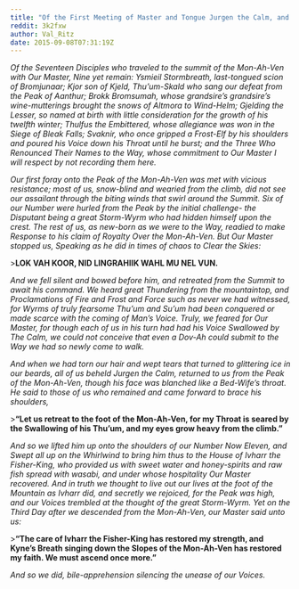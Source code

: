 ```yaml
---
title: "Of the First Meeting of Master and Tongue Jurgen the Calm, and the Storm-Wyrm of the Mon-Ah-Ven"
reddit: 3k2fxw
author: Val_Ritz
date: 2015-09-08T07:31:19Z
---
```


*Of the Seventeen Disciples who traveled to the summit of the Mon-Ah-Ven with Our Master, Nine yet remain: Ysmieil Stormbreath, last-tongued scion of Bromjunaar; Kjor son of Kjeld, Thu’um-Skald who sang our defeat from the Peak of Aanthur; Brokk Bromsumah, whose grandsire’s grandsire’s wine-mutterings brought the snows of Altmora to Wind-Helm; Gjelding the Lesser, so named at birth with little consideration for the growth of his twelfth winter; Thulfus the Embittered, whose allegiance was won in the Siege of Bleak Falls; Svaknir, who once gripped a Frost-Elf by his shoulders and poured his Voice down his Throat until he burst; and the Three Who Renounced Their Names to the Way, whose commitment to Our Master I will respect by not recording them here.*

*Our first foray onto the Peak of the Mon-Ah-Ven was met with vicious resistance; most of us, snow-blind and wearied from the climb, did not see our assailant through the biting winds that swirl around the Summit. Six of our Number were hurled from the Peak by the initial challenge- the Disputant being a great Storm-Wyrm who had hidden himself upon the crest. The rest of us, as new-born as we were to the Way, readied to make Response to his claim of Royalty Over the Mon-Ah-Ven. But Our Master stopped us, Speaking as he did in times of chaos to Clear the Skies:*

&gt;**LOK VAH KOOR, NID LINGRAHIIK WAHL MU NEL VUN.**

*And we fell silent and bowed before him, and retreated from the Summit to await his command. We heard great Thundering from the mountaintop, and Proclamations of Fire and Frost and Force such as never we had witnessed, for Wyrms of truly fearsome Thu’um and Su’um had been conquered or made scarce with the coming of Man’s Voice. Truly, we feared for Our Master, for though each of us in his turn had had his Voice Swallowed by The Calm, we could not conceive that even a Dov-Ah could submit to the Way we had so newly come to walk.*

*And when we had torn our hair and wept tears that turned to glittering ice in our beards, all of us beheld Jurgen the Calm, returned to us from the Peak of the Mon-Ah-Ven, though his face was blanched like a Bed-Wife’s throat. He said to those of us who remained and came forward to brace his shoulders,*

&gt;**“Let us retreat to the foot of the Mon-Ah-Ven, for my Throat is seared by the Swallowing of his Thu’um, and my eyes grow heavy from the climb.”**

*And so we lifted him up onto the shoulders of our Number Now Eleven, and Swept all up on the Whirlwind to bring him thus to the House of Ivharr the Fisher-King, who provided us with sweet water and honey-spirits and raw fish spread with wasabi, and under whose hospitality Our Master recovered. And in truth we thought to live out our lives at the foot of the Mountain as Ivharr did, and secretly we rejoiced, for the Peak was high, and our Voices trembled at the thought of the great Storm-Wyrm. Yet on the Third Day after we descended from the Mon-Ah-Ven, our Master said unto us:*

&gt;**“The care of Ivharr the Fisher-King has restored my strength, and Kyne’s Breath singing down the Slopes of the Mon-Ah-Ven has restored my faith. We must ascend once more.”**

*And so we did, bile-apprehension silencing the unease of our Voices.*

